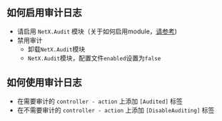 ## 如何启用审计日志

 - 请启用 ```NetX.Audit``` 模块（关于如何启用module，[请参考](/netxdoc/startup.md))
 - 禁用审计 
    - 卸载```NetX.Audit```模块
    - ```NetX.Audit```模块，配置文件```enabled```设置为```false```

 ## 如何使用审计日志

 - 在需要审计的 ```controller - action```  上添加 ```[Audited]``` 标签
 - 在不需要审计的 ```controller - action```  上添加 ```[DisableAuditing]``` 标签
